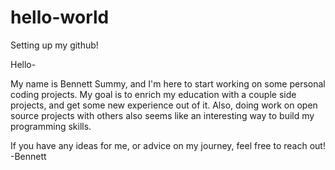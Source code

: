 # hello-world
Setting up my github!

Hello- 

My name is Bennett Summy, and I'm here to start working on some personal coding projects. 
My goal is to enrich my education with a couple side projects, and get some new experience out of it.
Also, doing work on open source projects with others also seems like an interesting way to build my 
programming skills. 

If you have any ideas for me, or advice on my journey, feel free to reach out! 
-Bennett

